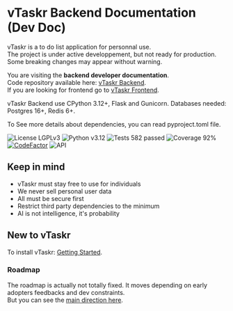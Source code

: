 # vTaskr Backend Documentation (Dev Doc)

vTaskr is a to do list application for personnal use.  
The project is under active developpement, but not ready for production. Some breaking changes may appear without warning.  

You are visiting the **backend developer documentation**.  
Code repository available here: [vTaskr Backend](https://github.com/Valbou/vtaskr-backend).  
If you are looking for frontend go to [vTaskr Frontend](https://github.com/Valbou/vtaskr-frontend).  

vTaskr Backend use CPython 3.12+, Flask and Gunicorn. Databases needed: Postgres 16+, Redis 6+.

To See more details about dependencies, you can read pyproject.toml file.

![License LGPLv3](https://img.shields.io/badge/license-LGPLv3-blue "License LGPLv3")
![Python v3.12](https://img.shields.io/badge/python-v3.12-blue "Python v3.12")
![Tests 582 passed](https://img.shields.io/badge/tests-582%20passed-green "Tests 582 passed")
![Coverage 92%](https://img.shields.io/badge/coverage-92%25-green "Coverage 92%")
[![CodeFactor](https://www.codefactor.io/repository/github/valbou/vtaskr-backend/badge)](https://www.codefactor.io/repository/github/valbou/vtaskr-backend)
![API](https://img.shields.io/website?url=https%3A%2F%2Fapi.vtaskr.com)

## Keep in mind
- vTaskr must stay free to use for individuals
- We never sell personal user data
- All must be secure first
- Restrict third party dependencies to the minimum
- AI is not intelligence, it's probability

## New to vTaskr

To install vTaskr: [Getting Started](./getting-started.md).  

### Roadmap

The roadmap is actually not totally fixed. It moves depending on early adopters feedbacks and dev constraints.  
But you can see the [main direction here](./roadmap.md).  
